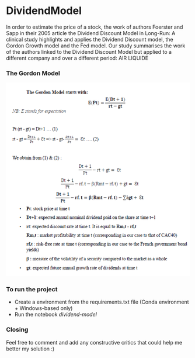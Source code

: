 # DividendModel
In order to estimate the price of a stock, the work of authors Foerster and Sapp in their 2005 article the Dividend Discount Model in Long-Run: A clinical study highlights and applies the Dividend Discount model, the Gordon Growth model and the Fed model. Our study summarises the work of the authors linked to the Dividend Discount Model but applied to a different company and over a different period: AIR LIQUIDE

### The Gordon Model
![](readme-images/gordon-model.PNG)

### To run the project
* Create a environment from the requirements.txt file (Conda environment + Windows-based only)
* Run the notebook *dividend-model*

### Closing
Feel free to comment and add any constructive critics that could help me better my solution :) 
